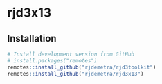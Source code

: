 
<!-- README.md is generated from README.Rmd. Please edit that file -->

# rjd3x13

## Installation

``` r
# Install development version from GitHub
# install.packages("remotes")
remotes::install_github("rjdemetra/rjd3toolkit")
remotes::install_github("rjdemetra/rjd3x13")
```
